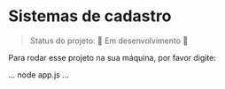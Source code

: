 # Sistemas de cadastro

> Status do projeto: :construction: Em desenvolvimento :construction:

Para rodar esse projeto na sua máquina, por favor digite:
 
 ...
 node app.js
 ...
